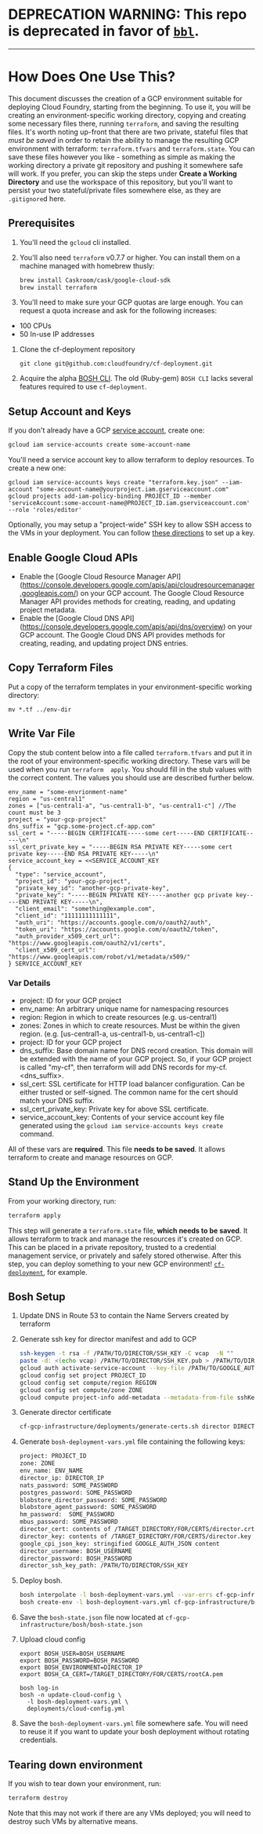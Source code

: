 # DEPRECATION WARNING: This repo is deprecated in favor of [`bbl`](https://github.com/cloudfoundry/bosh-bootloader).

---

# How Does One Use This?
This document discusses the creation of a GCP environment suitable for deploying Cloud Foundry, starting from the beginning. To use it, you will be creating an environment-specific working directory, copying and creating some necessary files there, running `terraform`, and saving the resulting files. It's worth noting up-front that there are two private, stateful files that _must be saved_ in order to retain the ability to manage the resulting GCP environment with terraform: `terraform.tfvars` and `terraform.state`. You can save these files however you like - something as simple as making the working directory a private git repository and pushing it somewhere safe will work. If you prefer, you can skip the steps under **Create a Working Directory** and use the workspace of this repository, but you'll want to persist your two stateful/private files somewhere else, as they are `.gitignore`d here.

## Prerequisites
1. You'll need the `gcloud` cli installed.
1. You'll also need `terraform` v0.7.7 or higher. You can install them on a machine managed with homebrew thusly:

   ```bash
   brew install Caskroom/cask/google-cloud-sdk
   brew install terraform
   ```
   
1. You'll need to make sure your GCP quotas are large enough. You can request a quota increase and ask for the following increases:
  - 100 CPUs
  - 50 In-use IP addresses
1. Clone the cf-deployment repository
  
   ```
   git clone git@github.com:cloudfoundry/cf-deployment.git
   ```
   
1. Acquire the alpha [BOSH CLI](https://github.com/cloudfoundry/bosh-cli).  The old (Ruby-gem) `BOSH CLI` lacks several features required to use `cf-deployment`.

## Setup Account and Keys
If you don't already have a GCP [service account](https://cloud.google.com/iam/docs/service-accounts), create one:

```bash
gcloud iam service-accounts create some-account-name
```

You'll need a service account key to allow terraform to deploy resources. To create a new one:

```
gcloud iam service-accounts keys create "terraform.key.json" --iam-account "some-account-name@yourproject.iam.gserviceaccount.com"
gcloud projects add-iam-policy-binding PROJECT_ID --member 'serviceAccount:some-account-name@PROJECT_ID.iam.gserviceaccount.com' --role 'roles/editor'
```

Optionally, you may setup a "project-wide" SSH key to allow SSH access to the VMs in your deployment. You can follow [these directions](https://cloud.google.com/compute/docs/instances/adding-removing-ssh-keys#sshkeys) to set up a key.

## Enable Google Cloud APIs
- Enable the [Google Cloud Resource Manager API] (https://console.developers.google.com/apis/api/cloudresourcemanager.googleapis.com/) on your GCP account.  The Google Cloud Resource Manager API provides methods for creating, reading, and updating project metadata.
- Enable the [Google Cloud DNS API] (https://console.developers.google.com/apis/api/dns/overview) on your GCP account. The Google Cloud DNS API provides methods for creating, reading, and updating project DNS entries.

## Copy Terraform Files
Put a copy of the terraform templates in your environment-specific working directory:

```
mv *.tf ../env-dir
```

## Write Var File
Copy the stub content below into a file called `terraform.tfvars` and put it in the root of your environment-specific working directory. These vars will be used when you run `terraform  apply`. You should fill in the stub values with the correct content. The values you should use are described further below.

```hcl
env_name = "some-envrionment-name"
region = "us-central1"
zones = ["us-central1-a", "us-central1-b", "us-central1-c"] //The count must be 3
project = "your-gcp-project"
dns_suffix = "gcp.some-project.cf-app.com"
ssl_cert = "-----BEGIN CERTIFICATE-----some cert-----END CERTIFICATE-----\n"
ssl_cert_private_key = "-----BEGIN RSA PRIVATE KEY-----some cert private key-----END RSA PRIVATE KEY-----\n"
service_account_key = <<SERVICE_ACCOUNT_KEY
{
  "type": "service_account",
  "project_id": "your-gcp-project",
  "private_key_id": "another-gcp-private-key",
  "private_key": "-----BEGIN PRIVATE KEY-----another gcp private key-----END PRIVATE KEY-----\n",
  "client_email": "something@example.com",
  "client_id": "11111111111111",
  "auth_uri": "https://accounts.google.com/o/oauth2/auth",
  "token_uri": "https://accounts.google.com/o/oauth2/token",
  "auth_provider_x509_cert_url": "https://www.googleapis.com/oauth2/v1/certs",
  "client_x509_cert_url": "https://www.googleapis.com/robot/v1/metadata/x509/"
} SERVICE_ACCOUNT_KEY
```

### Var Details
- project: ID for your GCP project
- env_name: An arbitrary unique name for namespacing resources
- region: Region in which to create resources (e.g. us-central1)
- zones: Zones in which to create resources. Must be within the given region. (e.g. [us-central1-a, us-central1-b, us-central1-c])
- project: ID for your GCP project
- dns_suffix: Base domain name for DNS record creation. This domain will be extended with the name of your GCP project. So, if your GCP project is called "my-cf", then terraform will add DNS records for my-cf.<dns_suffix>.
- ssl_cert: SSL certificate for HTTP load balancer configuration. Can be either trusted or self-signed. The common name for the cert should match your DNS suffix.
- ssl_cert_private_key:  Private key for above SSL certificate.
- service_account_key: Contents of your service account key file generated using the `gcloud iam service-accounts keys create` command.

All of these vars are **required**. This file **needs to be saved**. It allows terraform to create and manage resources on GCP.

## Stand Up the Environment
From your working directory, run:

```bash
terraform apply
```
This step will generate a `terraform.state` file, **which needs to be saved**. It allows terraform to track and manage the resources it's created on GCP. This can be placed in a private repository, trusted to a credential management service, or privately and safely stored otherwise. After this step, you can deploy something to your new GCP environment! [`cf-deployment`](https://github.com/cloudfoundry/cf-deployment), for example.

## Bosh Setup
1. Update DNS in Route 53 to contain the Name Servers created by terraform
1. Generate ssh key for director manifest and add to GCP

   ```bash
   ssh-keygen -t rsa -f /PATH/TO/DIRECTOR/SSH_KEY -C vcap  -N ""
   paste -d: <(echo vcap) /PATH/TO/DIRECTOR/SSH_KEY.pub > /PATH/TO/DIRECTOR/SSH_KEY.gcp_pub
   gcloud auth activate-service-account --key-file /PATH/TO/GOOGLE_AUTH_JSON
   gcloud config set project PROJECT_ID
   gcloud config set compute/region REGION
   gcloud config set compute/zone ZONE
   gcloud compute project-info add-metadata --metadata-from-file sshKeys=/PATH/TO/DIRECTOR/SSH_KEY.gcp_pub
   ```
   
1. Generate director certificate

   ```bash
   cf-gcp-infrastructure/deployments/generate-certs.sh director DIRECTOR_IP bosh.ENV_NAME.cf-app.com /TARGET_DIRECTORY/FOR/CERTS
   ```

1. Generate `bosh-deployment-vars.yml` file containing the following keys:

   ```bash
   project: PROJECT_ID
   zone: ZONE
   env_name: ENV_NAME
   director_ip: DIRECTOR_IP
   nats_password: SOME_PASSWORD
   postgres_password: SOME_PASSWORD
   blobstore_director_password: SOME_PASSWORD
   blobstore_agent_password: SOME_PASSWORD
   hm_password:  SOME_PASSWORD
   mbus_password: SOME_PASSWORD
   director_cert: contents of /TARGET_DIRECTORY/FOR/CERTS/director.crt
   director_key: contents of /TARGET_DIRECTORY/FOR/CERTS/director.key
   google_cpi_json_key: stringified GOOGLE_AUTH_JSON content
   director_username: BOSH_USERNAME
   director_password: BOSH_PASSWORD
   director_ssh_key_path: /PATH/TO/DIRECTOR/SSH_KEY
   ```
   
1. Deploy bosh.

   ```bash
   bosh interpolate -l bosh-deployment-vars.yml --var-errs cf-gcp-infrastructure/bosh/bosh.yml > /dev/null
   bosh create-env -l bosh-deployment-vars.yml cf-gcp-infrastructure/bosh/bosh.yml
   ```
   
1. Save the `bosh-state.json` file now located at `cf-gcp-infrastructure/bosh/bosh-state.json`
1. Upload cloud config

   ```
   export BOSH_USER=BOSH_USERNAME
   export BOSH_PASSWORD=BOSH_PASSWORD
   export BOSH_ENVIRONMENT=DIRECTOR_IP
   export BOSH_CA_CERT=/TARGET_DIRECTORY/FOR/CERTS/rootCA.pem

   bosh log-in
   bosh -n update-cloud-config \
     -l bosh-deployment-vars.yml \
     deployments/cloud-config.yml
   ```
   
1. Save the `bosh-deployment-vars.yml` file somewhere safe.  You will need to reuse it if you want to update your bosh deployment without rotating credentials.

## Tearing down environment
If you wish to tear down your environment, run:

```bash
terraform destroy
```

Note that this may not work if there are any VMs deployed; you will need to destroy such VMs by alternative means.
